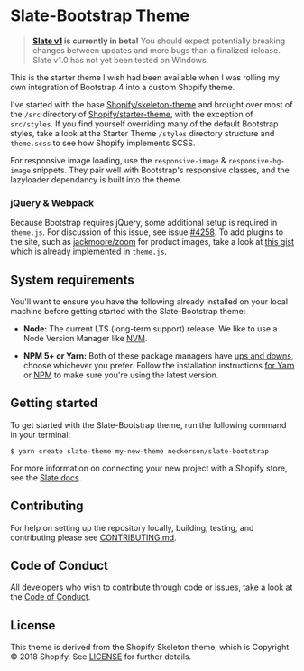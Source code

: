 # Slate-Bootstrap Theme

> **[Slate v1](https://github.com/Shopify/slate) is currently in beta!** You should expect potentially breaking changes between updates and more bugs than a finalized release. Slate v1.0 has not yet been tested on Windows.

This is the starter theme I wish had been available when I was rolling my own integration of Bootstrap 4 into a custom Shopify theme.

I've started with the base [Shopify/skeleton-theme](https://github.com/Shopify/starter-theme) and brought over most of the ```/src``` directory of [Shopify/starter-theme](https://github.com/Shopify/skeleton-theme), with the exception of ```src/styles```. If you find yourself overriding many of the default Bootstrap styles, take a look at the Starter Theme ```/styles``` directory structure and ```theme.scss``` to see how Shopify implements SCSS.

For responsive image loading, use the ```responsive-image``` & ```responsive-bg-image``` snippets. They pair well with Bootstrap's responsive classes, and the lazyloader dependancy is built into the theme.

### jQuery & Webpack
Because Bootstrap requires jQuery, some additional setup is required in ```theme.js```. For discussion of this issue, see issue [#4258](https://github.com/webpack/webpack/issues/42580). To add plugins to the site, such as [jackmoore/zoom](https://github.com/jackmoore/zoom) for product images, take a look at [this gist](https://gist.github.com/neckerson/fd24e76e5c3f38d5aef83baadd09d28b) which is already implemented in ```theme.js```.

## System requirements

You'll want to ensure you have the following already installed on your local machine before getting started with the Slate-Bootstrap theme:

* **Node:** The current LTS (long-term support) release. We like to use a Node Version Manager like [NVM](https://github.com/creationix/nvm).

* **NPM 5+ or Yarn:** Both of these package managers have [ups and downs](https://blog.risingstack.com/yarn-vs-npm-node-js-package-managers/), choose whichever you prefer. Follow the installation instructions [for Yarn](https://yarnpkg.com/en/docs/install) or [NPM](https://www.npmjs.com/get-npm) to make sure you're using the latest version.

## Getting started

To get started with the Slate-Bootstrap theme, run the following command in your terminal:

```
$ yarn create slate-theme my-new-theme neckerson/slate-bootstrap
```

For more information on connecting your new project with a Shopify store, see the [Slate docs](https://github.com/Shopify/slate/wiki/3.-Connect-to-your-store).

## Contributing

For help on setting up the repository locally, building, testing, and contributing
please see [CONTRIBUTING.md](https://github.com/neckerson/slate-bootstrap/blob/master/CONTRIBUTING.md).

## Code of Conduct

All developers who wish to contribute through code or issues, take a look at the
[Code of Conduct](https://github.com/neckerson/slate-bootstrap/blob/master/CODE_OF_CONDUCT.md).

## License

This theme is derived from the Shopify Skeleton theme, which is Copyright © 2018 Shopify. See [LICENSE](https://github.com/Shopify/skeleton-theme/blob/master/LICENSE) for further details.
